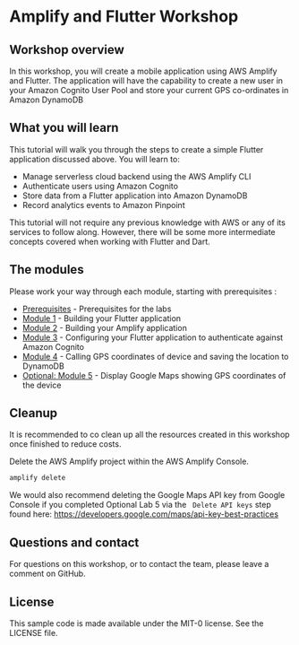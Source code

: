 # Amplify and Flutter Workshop


## Workshop overview

In this workshop, you will create a mobile application using AWS Amplify and Flutter. The application will have the capability to create a new user in your Amazon Cognito User Pool and store your current GPS co-ordinates in Amazon DynamoDB


## What you will learn
This tutorial will walk you through the steps to create a simple Flutter application discussed above. You will learn to:
* Manage serverless cloud backend using the AWS Amplify CLI
* Authenticate users using Amazon Cognito
* Store data from a Flutter application into Amazon DynamoDB
* Record analytics events to Amazon Pinpoint

This tutorial will not require any previous knowledge with AWS or any of its services to follow along. However, there will be some more intermediate concepts covered when working with Flutter and Dart. 


## The modules

Please work your way through each module, starting with prerequisites :
* [Prerequisites](./prerequisites/README.md) - Prerequisites for the labs
* [Module 1](./module1/README.md) - Building your Flutter application
* [Module 2](./module2/README.md) - Building your Amplify application
* [Module 3](./module3/README.md) - Configuring your Flutter application to authenticate against Amazon Cognito
* [Module 4](./module4/README.md) - Calling GPS coordinates of device and saving the location to DynamoDB
* [Optional: Module 5](./module5/README.md) - Display Google Maps showing GPS coordinates of the device

## Cleanup
 
It is recommended to co clean up all the resources created in this workshop once finished to reduce costs.

Delete the AWS Amplify project within the AWS Amplify Console.
``` bash
amplify delete
```

We would also recommend deleting the Google Maps API key from Google Console if you completed Optional Lab 5 via the ``` Delete API keys``` step found here: https://developers.google.com/maps/api-key-best-practices

## Questions and contact

For questions on this workshop, or to contact the team, please leave a comment on GitHub.


## License

This sample code is made available under the MIT-0 license. See the LICENSE file.
